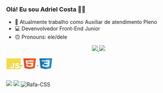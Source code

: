 ### Olá! Eu sou Adriel Costa 👋🏾

- 👔 Atualmente trabalho como Auxiliar de atendimento Pleno
- 💻 Devenvolvedor Front-End Junior
- 🙃 Pronouns: ele/dele

<div align="center">
  <a href="https://github.com/adrcosta0">
  <img height="140em" src="https://github-readme-stats.vercel.app/api?username=adrcosta0&show_icons=true&theme=dark&include_all_commits=true&count_private=true"/>
  <img height="140em" src="https://github-readme-stats.vercel.app/api/top-langs/?username=adrcosta0&layout=compact&langs_count=7&theme=dark"/>
</div>

<div style="display: inline_block"><br>
    <img align="center" alt="Rafa-Js" height="30" width="40"                  src="https://raw.githubusercontent.com/devicons/devicon/master/icons/javascript/javascript-plain.svg">
    <img align="center" alt="Rafa-HTML" height="30" width="40" src="https://raw.githubusercontent.com/devicons/devicon/master/icons/html5/html5-original.svg">
    <img align="center" alt="Rafa-CSS" height="30" width="40" src="https://raw.githubusercontent.com/devicons/devicon/master/icons/css3/css3-original.svg">
</div>

##

<div>
  <a href = "mailto:madrielcosta@gmail.com"><img src="https://img.shields.io/badge/-Gmail-%23333?style=for-the-badge&logo=gmail&logoColor=white" target="_blank"></a>
  <a href="https://www.linkedin.com/in/adriel-costa-40a47a21b?lipi=urn%3Ali%3Apage%3Ad_flagship3_profile_view_base_contact_details%3B7HCEecFDR8e41Nxd5Zpv%2Bw%3D%3D" target="_blank"><img src="https://img.shields.io/badge/-LinkedIn-%230077B5?style=for-the-badge&logo=linkedin&logoColor=white" target="_blank"></a> 
  <img align="center" alt="Rafa-CSS" height="180" width="170" src="https://picrew.me/shareImg/org/202208/296093_Akrjtgy3.png">
</div>
